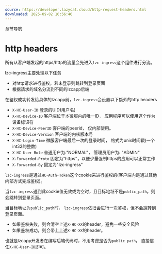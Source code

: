 ```yaml
---
source: https://developer.lazycat.cloud/http-request-headers.html
downloaded: 2025-09-02 16:56:46
---
```


章节导航

# http headers ​

所有从客户端发起的https/http的流量会先进入`lzc-ingress`这个组件进行分流。

lzc-ingress主要处理以下任务

  * 对http请求进行鉴权，若未登录则跳转到登录页面
  * 根据请求的域名分流到不同的lzcapp后端



在鉴权成功转发给具体的lzcapp前，`lzc-ingress`会设置以下额外的http headers

  * `X-HC-User-ID` 登录的UID(用户名)
  * `X-HC-Device-ID` 客户端位于本微服内的唯一ID， 应用程序可以使用这个作为设备标识符
  * `X-HC-Device-PeerID` 客户端的peerid， 仅内部使用。
  * `X-HC-Device-Version` 客户端的内核版本号
  * `X-HC-Login-Time` 微服客户端最后一次的登录时间， 格式为unix时间戳(一个int32的整数)
  * `X-HC-User-Role` 普通用户为:"NORMAL"， 管理员用户为: "ADMIN"
  * `X-Forwarded-Proto` 固定为"https"，以便少量强制https的应用可以正常工作
  * `X-Forwarded-By` 固定为"lzc-ingress"



`lzc-ingress`是通过`HC-Auth-Token`这个cookie来进行鉴权的(客户端内是通过其他内部方式完成鉴权)。

当`lzc-ingress`遇到此cookie值无效或为空时，且目标地址不是`public_path`，则会跳转到登录页面。

当目标地址为`public_path`时， `lzc-ingress`依旧会进行一次鉴权，但不会跳转到登录页面。

  * 如果鉴权失败，则会清空上述`X-HC-XX`的header，避免一些安全风险
  * 如果鉴权成功，则会带上上述`X-HC-XX`的header。



也就是lzcapp开发者在编写后端代码时，不用考虑是否为`public_path`， 直接信任`X-HC-User-ID`即可。
